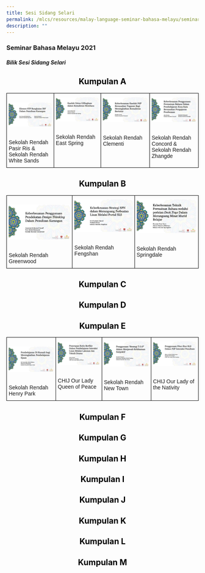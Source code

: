 ```yaml
---
title: Sesi Sidang Selari
permalink: /mlcs/resources/malay-language-seminar-bahasa-melayu/seminar-bahasa-melayu-2021/sesi-sidang-selari/
description: ""
---
```

### Seminar Bahasa Melayu 2021

##### **Bilik Sesi Sidang Selari**

<h2 style="color:black" align="center">Kumpulan A</h2>

<style type="text/css">
.tg  {border-collapse:collapse;border-spacing:0;}
.tg td{border-color:black;border-style:solid;border-width:1px;font-family:Arial, sans-serif;font-size:14px;
  overflow:hidden;padding:10px 5px;word-break:normal;}
.tg th{border-color:black;border-style:solid;border-width:1px;font-family:Arial, sans-serif;font-size:14px;
  font-weight:normal;overflow:hidden;padding:10px 5px;word-break:normal;}
.tg .tg-0lax{text-align:left;vertical-align:top}
</style>
<table class="tg">
<thead>
  <tr>
    <td class="tg-0lax"><p><a href="https://www.youtube.com/watch?v=a-8YRGsLOsg&ab_channel=PusatBahasaMelayuSingapura"><img src="/images/pasir-ris-whitesand-pri.png" alt="pasir-ris-whitesand-pri"></a></p>
<br>Sekolah Rendah Pasir Ris & Sekolah Rendah White Sands</td>
    <td class="tg-0lax"><a href="https://www.youtube.com/watch?v=8qlnFGS_M-Q&ab_channel=PusatBahasaMelayuSingapura"><img src="/images/east-spring-pri.png" alt="east-spring-pri"></a></p>
<br>Sekolah Rendah East Spring</td>
    <td class="tg-0lax"><a href="https://www.youtube.com/watch?v=k_06DNpHrxU&ab_channel=PusatBahasaMelayuSingapura"><img src="/images/clementi-pri.png" alt="clementi-pri"></a></p>
<br>Sekolah Rendah Clementi</td>
    <td class="tg-0lax"><a href="https://www.youtube.com/watch?v=hdBiKxa3tg0&ab_channel=PusatBahasaMelayuSingapura"><img src="/images/concord-zhangde-pri.png" alt="concord-zhangde-pri"></a></p>
<br>Sekolah Rendah Concord & Sekolah Rendah Zhangde</td>
  </tr>
</thead>
</table>

<h2 style="color:black" align="center">Kumpulan B</h2>

<style type="text/css">
.tg  {border-collapse:collapse;border-spacing:0;}
.tg td{border-color:black;border-style:solid;border-width:1px;font-family:Arial, sans-serif;font-size:14px;
  overflow:hidden;padding:10px 5px;word-break:normal;}
.tg th{border-color:black;border-style:solid;border-width:1px;font-family:Arial, sans-serif;font-size:14px;
  font-weight:normal;overflow:hidden;padding:10px 5px;word-break:normal;}
.tg .tg-0lax{text-align:left;vertical-align:top}
</style>
<table class="tg">
<thead>
  <tr>
    <td class="tg-0lax"><p><a href="https://www.youtube.com/watch?v=K-meMBQ-Pb8&ab_channel=PusatBahasaMelayuSingapura"><img src="/images/greenwood-pri.png" alt="greenwood-pri"></a></p>
<br>Sekolah Rendah Greenwood</td>
    <td class="tg-0lax"><a href="https://www.youtube.com/watch?v=-M4RLdRhxhQ&ab_channel=PusatBahasaMelayuSingapura"><img src="/images/fengshan-pri---spn.png" alt="fengshan-pri"></a></p>
<br>Sekolah Rendah Fengshan</td>
    <td class="tg-0lax"><a href="https://www.youtube.com/watch?v=9fJLZxKph_o&ab_channel=PusatBahasaMelayuSingapura"><img src="/images/springdale-pri.png" alt="springdale-pri"></a></p>
<br>Sekolah Rendah Springdale</td>
  </tr>
</thead>
</table>

<h2 style="color:black" align="center">Kumpulan C</h2>

<h2 style="color:black" align="center">Kumpulan D</h2>

<h2 style="color:black" align="center">Kumpulan E</h2>

<style type="text/css">
.tg  {border-collapse:collapse;border-spacing:0;}
.tg td{border-color:black;border-style:solid;border-width:1px;font-family:Arial, sans-serif;font-size:14px;
  overflow:hidden;padding:10px 5px;word-break:normal;}
.tg th{border-color:black;border-style:solid;border-width:1px;font-family:Arial, sans-serif;font-size:14px;
  font-weight:normal;overflow:hidden;padding:10px 5px;word-break:normal;}
.tg .tg-0lax{text-align:left;vertical-align:top}
</style>
<table class="tg">
<thead>
  <tr>
    <td class="tg-0lax"><p><a href="https://www.youtube.com/watch?v=9a_4UHpd5q4&amp;ab_channel=PusatBahasaMelayuSingapura"><img src="/images/henry-park-pri.png" alt="henry-park-pri"></a></p>
<br>Sekolah Rendah Henry Park</td>
    <td class="tg-0lax"><a href="https://www.youtube.com/watch?v=bxRtpysp5_I&ab_channel=PusatBahasaMelayuSingapura"><img src="/images/chij-our-lady-queen-of-peace.png" alt="chij-our-lady-queen-of-peace"></a></p>
<br>CHIJ Our Lady Queen of Peace</td>
    <td class="tg-0lax"><a href="https://www.youtube.com/watch?v=LTYR91w9L24&ab_channel=PusatBahasaMelayuSingapura"><img src="/images/newton-pri.png" alt="new-town-pri"></a></p>
<br>Sekolah Rendah New Town</td>
    <td class="tg-0lax"><a href="https://www.youtube.com/watch?v=3sGjrPbud60&ab_channel=PusatBahasaMelayuSingapura"><img src="/images/chij-our-lady-of-nativity.png" alt="chij-our-lady-of-nativity"></a></p>
<br>CHIJ Our Lady of the Nativity</td>
  </tr>
</thead>
</table>

<h2 style="color:black" align="center">Kumpulan F</h2>

<h2 style="color:black" align="center">Kumpulan G</h2>

<h2 style="color:black" align="center">Kumpulan H</h2>

<h2 style="color:black" align="center">Kumpulan I</h2>

<h2 style="color:black" align="center">Kumpulan J</h2>

<h2 style="color:black" align="center">Kumpulan K</h2>

<h2 style="color:black" align="center">Kumpulan L</h2>

<h2 style="color:black" align="center">Kumpulan M</h2>